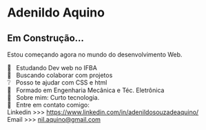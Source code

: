 


# Adenildo Aquino

## Em Construção...

Estou começando agora no mundo do desenvolvimento Web.


 :rocket:  &nbsp; Estudando Dev web no IFBA
 <br/> :star2: &nbsp; Buscando colaborar com projetos
 <br/> :grey_question: &nbsp; Posso te ajudar com CSS e html
 <br/> :scroll: &nbsp; Formado  em Engenharia Mecânica e Téc. Eletrônica
 <br/> 💬  &nbsp; Sobre mim: Curto tecnologia.
 <br/> :email: &nbsp; Entre em contato comigo:<br>
 Linkedin >>> https://www.linkedin.com/in/adenildosouzadeaquino/<br>
 Email >>> nil.aquino@gmail.com
